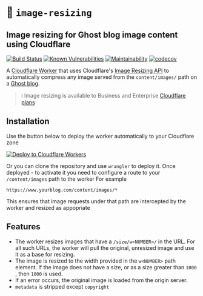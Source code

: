 # 👷 `image-resizing` 

## Image resizing for Ghost blog image content using Cloudflare

[![Build Status](https://api.travis-ci.com/Vortexmind/image-resizing.svg?branch=master)](https://travis-ci.com/github/Vortexmind/image-resizing) [![Known Vulnerabilities](https://snyk.io/test/github/Vortexmind/image-resizing/badge.svg)](https://snyk.io/test/github/Vortexmind/image-resizing) [![Maintainability](https://api.codeclimate.com/v1/badges/67d113999682b54bc46e/maintainability)](https://codeclimate.com/github/Vortexmind/image-resizing/maintainability) [![codecov](https://codecov.io/gh/Vortexmind/image-resizing/branch/master/graph/badge.svg)](https://codecov.io/gh/Vortexmind/image-resizing)

A [Cloudflare Worker](https://developers.cloudflare.com/workers/) that uses Cloudflare's [Image Resizing API](https://developers.cloudflare.com/images/worker) to automatically compress any image served from the `content/images/` path on a [Ghost blog](https://github.com/TryGhost/Ghost). 

> ℹ️ Image resizing is available to Business and Enterprise [Cloudflare plans](https://www.cloudflare.com/plans/)

## Installation

Use the button below to deploy the worker automatically to your Cloudflare zone

[![Deploy to Cloudflare Workers](https://deploy.workers.cloudflare.com/button)](https://deploy.workers.cloudflare.com/?url=https://github.com/Vortexmind/image-resizing)

Or you can clone the repository and use `wrangler` to deploy it.
Once deployed - to activate it you need to configure a route to your `/content/images` path to the worker
For example
```
https://www.yourblog.com/content/images/*
```

This ensures that image requests under that path are intercepted by the worker and resized as appopriate

## Features

- The worker resizes images that have a `/size/w<NUMBER>/` in the URL. For all such URLs, the worker will pull the original, unresized image and use it as a base for resizing.
- The image is resized to the width provided in the `w<NUMBER>` path element. If the image does not have a size, or as a size greater than `1000` , then `1000` is used.
- If an error occurs, the original image is loaded from the origin server.
- `metadata` is stripped except `copyright`

